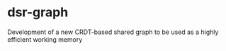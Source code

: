 # dsr-graph

Development of a new CRDT-based shared graph to be used as a highly efficient working memory

